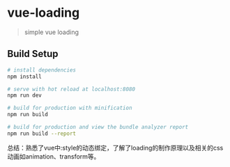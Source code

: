 # vue-loading

> simple vue loading

## Build Setup

``` bash
# install dependencies
npm install

# serve with hot reload at localhost:8080
npm run dev

# build for production with minification
npm run build

# build for production and view the bundle analyzer report
npm run build --report
```
总结：熟悉了vue中:style的动态绑定，了解了loading的制作原理以及相关的css动画如animation、transform等。
